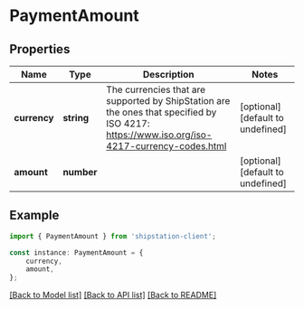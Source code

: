 # PaymentAmount


## Properties

Name | Type | Description | Notes
------------ | ------------- | ------------- | -------------
**currency** | **string** | The currencies that are supported by ShipStation are the ones that specified by ISO 4217: https://www.iso.org/iso-4217-currency-codes.html  | [optional] [default to undefined]
**amount** | **number** |  | [optional] [default to undefined]

## Example

```typescript
import { PaymentAmount } from 'shipstation-client';

const instance: PaymentAmount = {
    currency,
    amount,
};
```

[[Back to Model list]](../README.md#documentation-for-models) [[Back to API list]](../README.md#documentation-for-api-endpoints) [[Back to README]](../README.md)
